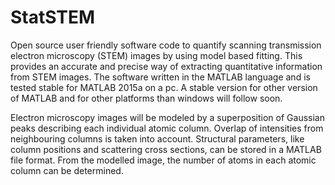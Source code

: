 # StatSTEM

Open source user friendly software code to quantify scanning transmission electron microscopy (STEM) images by using model based fitting. This provides an accurate and precise way of extracting quantitative information from STEM images. The software written in the MATLAB language and is tested stable for MATLAB 2015a on a pc. A stable version for other version of MATLAB and for other platforms than windows will follow soon.

Electron microscopy images will be modeled by a superposition of Gaussian peaks describing each individual atomic column. Overlap of intensities from neighbouring columns is taken into account. Structural parameters, like column positions and scattering cross sections, can be stored in a MATLAB file format. From the modelled image, the number of atoms in each atomic column can be determined.
